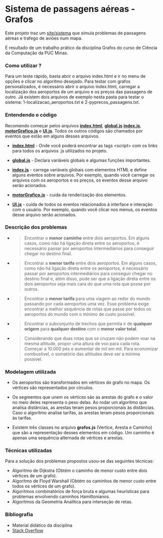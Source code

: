 # Sistema de passagens aéreas - Grafos

Este projeto traz um [site/sistema](https://axell-brendow.github.io/graphs/) que simula problemas de passagens aéreas e trafego de aviões num mapa.

É resultado de um trabalho prático da disciplina Grafos do curso de Ciência da Computação da PUC Minas.

### Como utilizar ?

Para um teste rápido, basta abrir o arquivo index.html e ir no menu de opções e clicar no algoritmo desejado.
Para testar com grafos personalizados, é necessário abrir o arquivo index.html, carregar a localização dos aeroportos de um arquivo e os preços das passagens de outro. Já existem dois arquivos de exemplo nesta pasta para testar o sistema: 1-localizacao_aeroportos.txt e 2-pyprecos_passagens.txt.

### Entendendo o código

Recomendo começar pelos arquivos **[index.html](https://github.com/axell-brendow/graphs/blob/master/TrabalhoPratico/index.html)**, **[global.js](https://github.com/axell-brendow/graphs/blob/master/TrabalhoPratico/resources/js/globals.js)** **[index.js](https://github.com/axell-brendow/graphs/blob/master/TrabalhoPratico/resources/js/index.js)**, **[motorGrafico.js](https://github.com/axell-brendow/graphs/blob/master/TrabalhoPratico/resources/js/motorGrafico.js)** e **[UI.js](https://github.com/axell-brendow/graphs/blob/master/TrabalhoPratico/resources/js/UI.js)**. Todos os outros códigos são chamados por eventos que estão em alguns desses arquivos.

- **[index.html](https://github.com/axell-brendow/graphs/blob/master/TrabalhoPratico/index.html)** - Onde você poderá encontrar as tags &lt;script&gt; com os links para todos os arquivos .js utilizados no projeto.

- **[global.js](https://github.com/axell-brendow/graphs/blob/master/TrabalhoPratico/resources/js/globals.js)** - Declara variáveis globais e algumas funções importantes.

- **[index.js](https://github.com/axell-brendow/graphs/blob/master/TrabalhoPratico/resources/js/index.js)** - carrega variáveis globais com elementos HTML e define alguns eventos sobre arquivos. Por exemplo, quando você carregar os arquivos com os aeroportos e os preços, os eventos desse arquivo serão acionados.

- **[motorGrafico.js](https://github.com/axell-brendow/graphs/blob/master/TrabalhoPratico/resources/js/motorGrafico.js)** - cuida da renderização dos elementos.

- **[UI.js](https://github.com/axell-brendow/graphs/blob/master/TrabalhoPratico/resources/js/UI.js)** - cuida de todos os eventos relacionados à interface e interação com o usuário. Por exemplo, quando você clicar nos menus, os eventos desse arquivo serão acionados.

### Descrição dos problemas

- > Encontrar o **menor caminho** entre dois aeroportos. Em alguns casos, como não há ligação direta entre os aeroportos, é necessário passar por aeroportos intermediários para conseguir chegar no destino final.

- > Encontrar a **menor tarifa** entre dois aeroportos. Em alguns casos, como não há ligação direta entre os aeroportos, é necessário passar por aeroportos intermediários para conseguir chegar no destino final e, além disso, pode ser que a ligação direta entre os dois aeroportos seja mais cara do que uma rota que posse por outros.

- > Encontrar a **menor tarifa** para uma viagem ao redor do mundo passando por cada aeroportos uma vez. Esse problema exige encontrar a melhor sequência de rotas que passe por todos os aeroportos do mundo com o mínimo de custo possível.

- > Encontrar o subconjunto de trechos que permita ir de **qualquer origem** para **qualquer destino** com o **menor valor total**.

- > Considerando que duas rotas que se cruzam não podem voar na mesma altitude, propor uma altura de voo para cada rota. Começar a 10.000 pés e aumentar de mil em mil. Para economizar combustível, o somatório das altitudes deve ser a mínima possível.

### Modelagem utilizada

- Os aeroportos são transformados em vértices do grafo no mapa. Os vértices são representados por círculos.

- Os segmentos que unem os vértices são as arestas do grafo e o valor no meio deles representa o peso delas. Ao rodar um algoritmo que analisa distâncias, as arestas teram pesos proporcionais às distâncias. Caso o algoritmo analise tarifas, as arestas teram pesos proporcionais às tarifas.

- Existem três classes no arquivo **grafos.js** (Vertice, Aresta e Caminho) que são a representação desses elementos em código. Um caminho é apenas uma sequência alternada de vértices e arestas.

### Técnicas utilizadas

Para a solução dos problemas propostos usou-se das seguintes técnicas:

- Algoritmo de Dijkstra (Obtém o caminho de menor custo entre dois vértices de um grafo).
- Algoritmo de Floyd Warshall (Obtém os caminhos de menor custo entre todos os vértices de um grafo).
- Algoritmos combinatórios de força bruta e algumas heurísticas para problemas envolvendo caminhos Hamiltonianos.
- Algoritmos da Geometria Analítica para interseção de retas.

### Bibliografia

- Material didático da disciplina
- [Stack Overflow](https://stackoverflow.com/)
